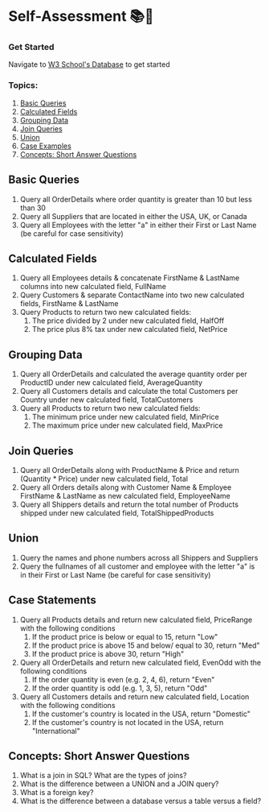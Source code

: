 # Self-Assessment 📚📝

### Get Started

Navigate to [W3 School's Database](https://www.w3schools.com/sql/trysql.asp?filename=trysql_select_all) to get started

### Topics:

1. [Basic Queries](#Basic-Queries)
2. [Calculated Fields](#Calculated-Fields)
3. [Grouping Data](#Grouping-Data)
4. [Join Queries](#Join-Queries)
5. [Union](#Union)
6. [Case Examples](#Case-Examples)
7. [Concepts: Short Answer Questions](#Concepts:-Short-Answer-Questions)

## Basic Queries

1. Query all OrderDetails where order quantity is greater than 10 but less than 30
2. Query all Suppliers that are located in either the USA, UK, or Canada
3. Query all Employees with the letter "a" in either their First or Last Name (be careful for case sensitivity)

## Calculated Fields

1. Query all Employees details & concatenate FirstName & LastName columns into new calculated field, FullName
2. Query Customers & separate ContactName into two new calculated fields, FirstName & LastName
3. Query Products to return two new calculated fields:
   1. The price divided by 2 under new calculated field, HalfOff
   2. The price plus 8% tax under new calculated field, NetPrice

## Grouping Data

1. Query all OrderDetails and calculated the average quantity order per ProductID under new calculated field, AverageQuantity
2. Query all Customers details and calculate the total Customers per Country under new calculated field, TotalCustomers
3. Query all Products to return two new calculated fields:
   1. The minimum price under new calculated field, MinPrice
   2. The maximum price under new calculated field, MaxPrice

## Join Queries

1. Query all OrderDetails along with ProductName & Price and return (Quantity \* Price) under new calculated field, Total
2. Query all Orders details along with Customer Name & Employee FirstName & LastName as new calculated field, EmployeeName
3. Query all Shippers details and return the total number of Products shipped under new calculated field, TotalShippedProducts

## Union

1. Query the names and phone numbers across all Shippers and Suppliers
2. Query the fullnames of all customer and employee with the letter "a" is in their First or Last Name (be careful for case sensitivity)

## Case Statements

1. Query all Products details and return new calculated field, PriceRange with the following conditions
   1. If the product price is below or equal to 15, return "Low"
   2. If the product price is above 15 and below/ equal to 30, return "Med"
   3. If the product price is above 30, return "High"
2. Query all OrderDetails and return new calculated field, EvenOdd with the following conditions
   1. If the order quantity is even (e.g. 2, 4, 6), return "Even"
   2. If the order quantity is odd (e.g. 1, 3, 5), return "Odd"
3. Query all Customers details and return new calculated field, Location with the following conditions
   1. If the customer's country is located in the USA, return "Domestic"
   2. If the customer's country is not located in the USA, return "International"

## Concepts: Short Answer Questions

1. What is a join in SQL? What are the types of joins?
2. What is the difference between a UNION and a JOIN query?
3. What is a foreign key?
4. What is the difference between a database versus a table versus a field?
